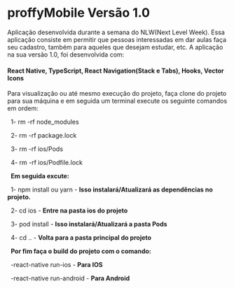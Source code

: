 # **proffyMobile Versão 1.0**

Aplicação desenvolvida durante a semana do NLW(Next Level Week). Essa aplicação consiste em permitir que pessoas interessadas
em dar aulas faça seu cadastro, também para aqueles que desejam estudar, etc. A aplicação na sua versão 1.0, foi desenvolvida com:

#### **React Native, TypeScript, React Navigation(Stack e Tabs), Hooks, Vector Icons**

Para visualização ou até mesmo execução do projeto, faça clone do projeto para sua máquina e em seguida um terminal execute os
seguinte comandos em ordem:

&nbsp;
1- rm -rf node_modules

&nbsp;
2- rm -rf package.lock

&nbsp;
3- rm -rf ios/Pods

&nbsp;
4- rm -rf ios/Podfile.lock

&nbsp;
**Em seguida excute:**

&nbsp;
1- npm install ou yarn - **Isso instalará/Atualizará as dependências no projeto.**

&nbsp;
2- cd ios - **Entre na pasta ios do projeto**

&nbsp;
3- pod install - **Isso instalará/Atualizará a pasta Pods**

&nbsp;
4- cd .. - **Volta para a pasta principal do projeto**

&nbsp;
**Por fim faça o build do projeto com o comando:**

&nbsp;
-react-native run-ios - **Para IOS**

&nbsp;
-react-native run-android - **Para Android**
